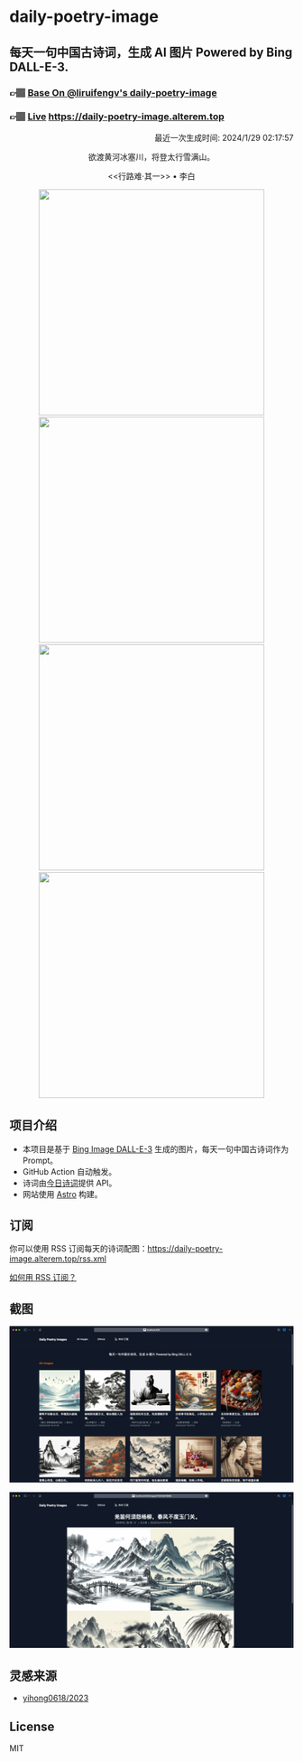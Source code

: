 
# daily-poetry-image

## 每天一句中国古诗词，生成 AI 图片 Powered by Bing DALL-E-3.

### 👉🏽 [Base On @liruifengv's daily-poetry-image](https://github.com/liruifengv/daily-poetry-image)

### 👉🏽 [Live](https://daily-poetry-image.alterem.top/) https://daily-poetry-image.alterem.top

<p align="right">
  最近一次生成时间: 2024/1/29 02:17:57
</p>
<p align="center">
欲渡黄河冰塞川，将登太行雪满山。
</p>
<p align="center">
<<行路难·其一>> • 李白
</p>
<p align="center">
<img src="https://tse4.mm.bing.net/th/id/OIG.9fqREZfyAq.E5UCbKEHH" height="400" width="400" />
<img src="https://tse4.mm.bing.net/th/id/OIG.qbkHhUbfpcT4QM_iZIZi" height="400" width="400" />
<img src="https://tse2.mm.bing.net/th/id/OIG.byjRFUV8hUZdX_LpdtjD" height="400" width="400" />
<img src="https://tse4.mm.bing.net/th/id/OIG.TjNIqqLS4wjhHAxtvUDE" height="400" width="400" />
</p>

## 项目介绍

-   本项目是基于 [Bing Image DALL-E-3](https://www.bing.com/images/create) 生成的图片，每天一句中国古诗词作为 Prompt。
-   GitHub Action 自动触发。
-   诗词由[今日诗词](https://www.jinrishici.com/)提供 API。
-   网站使用 [Astro](https://astro.build) 构建。

## 订阅

你可以使用 RSS 订阅每天的诗词配图：https://daily-poetry-image.alterem.top/rss.xml

[如何用 RSS 订阅？](https://zhuanlan.zhihu.com/p/55026716)

## 截图

![图片列表](./screenshots/Snipaste_2023-12-28_21-00-26.png)

![图片详情](./screenshots/Snipaste_2023-12-28_21-00-53.png)

## 灵感来源

-   [yihong0618/2023](https://github.com/yihong0618/2023)

## License

MIT
